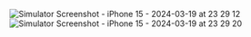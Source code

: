 ![Simulator Screenshot - iPhone 15 - 2024-03-19 at 23 29 12](https://github.com/jianghat/YLDotPasswordView/assets/3273451/1906c33c-56cf-4552-9274-1d733f63e984)![Simulator Screenshot - iPhone 15 - 2024-03-19 at 23 29 20](https://github.com/jianghat/YLDotPasswordView/assets/3273451/7a1a8468-05d8-4acc-ad26-514050f88fad)
